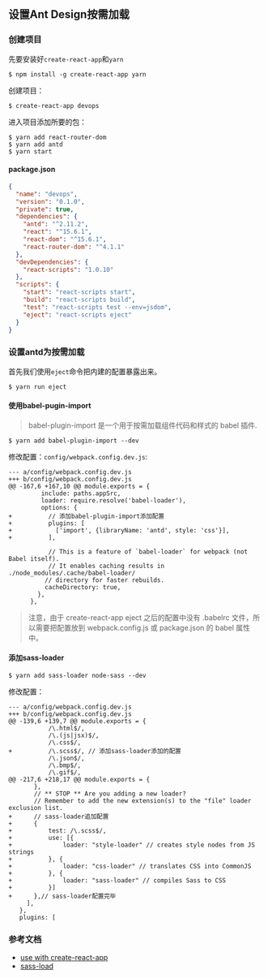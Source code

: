 ## 设置Ant Design按需加载

### 创建项目

先要安装好`create-react-app`和`yarn`

```
$ npm install -g create-react-app yarn
```
创建项目：

```
$ create-react-app devops
```
进入项目添加所要的包：

```
$ yarn add react-router-dom
$ yarn add antd
$ yarn start
```

#### package.json

```json
{
  "name": "devops",
  "version": "0.1.0",
  "private": true,
  "dependencies": {
    "antd": "^2.11.2",
    "react": "^15.6.1",
    "react-dom": "^15.6.1",
    "react-router-dom": "^4.1.1"
  },
  "devDependencies": {
    "react-scripts": "1.0.10"
  },
  "scripts": {
    "start": "react-scripts start",
    "build": "react-scripts build",
    "test": "react-scripts test --env=jsdom",
    "eject": "react-scripts eject"
  }
}
```

### 设置antd为按需加载
首先我们使用`eject`命令把内建的配置暴露出来。

```
$ yarn run eject
```

#### 使用babel-pugin-import
> babel-plugin-import 是一个用于按需加载组件代码和样式的 babel 插件.

```
$ yarn add babel-plugin-import --dev
```
修改配置：`config/webpack.config.dev.js`:

```
--- a/config/webpack.config.dev.js
+++ b/config/webpack.config.dev.js
@@ -167,6 +167,10 @@ module.exports = {
         include: paths.appSrc,
         loader: require.resolve('babel-loader'),
         options: {
+          // 添加babel-plugin-import添加配置
+          plugins: [
+            ['import', {libraryName: 'antd', style: 'css'}],
+          ],

           // This is a feature of `babel-loader` for webpack (not Babel itself).
           // It enables caching results in ./node_modules/.cache/babel-loader/
          // directory for faster rebuilds.
          cacheDirectory: true,
        },
      },
```
> 注意，由于 create-react-app eject 之后的配置中没有 .babelrc 文件，所以需要把配置放到 webpack.config.js 或 package.json 的 babel 属性中。

#### 添加sass-loader

```
$ yarn add sass-loader node-sass --dev
```

修改配置：

```
--- a/config/webpack.config.dev.js
+++ b/config/webpack.config.dev.js
@@ -139,6 +139,7 @@ module.exports = {
           /\.html$/,
           /\.(js|jsx)$/,
           /\.css$/,
+          /\.scss$/, // 添加sass-loader添加的配置
           /\.json$/,
           /\.bmp$/,
           /\.gif$/,
@@ -217,6 +218,17 @@ module.exports = {
       },
       // ** STOP ** Are you adding a new loader?
       // Remember to add the new extension(s) to the "file" loader exclusion list.
+      // sass-loader追加配置
+      {
+          test: /\.scss$/,
+          use: [{
+              loader: "style-loader" // creates style nodes from JS strings
+          }, {
+              loader: "css-loader" // translates CSS into CommonJS
+          }, {
+              loader: "sass-loader" // compiles Sass to CSS
+          }]
+      },// sass-loader配置完毕
     ],
   },
   plugins: [
```

### 参考文档
- [use with create-react-app](https://ant.design/docs/react/use-with-create-react-app-cn)
- [sass-load](https://www.npmjs.com/package/sass-loader)

